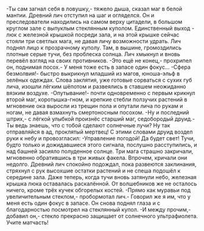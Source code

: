   -Ты сам загнал себя в ловушку,- тяжело дыша, сказал маг в белой мантии.
Древний лич отступил на шаг и огляделся. Он и преследователи находились на самом верху цитадели, в большом круглом зале с выпуклым стеклянным куполом. Единственный выход - люк с железной крышкой посреди зала, и на этой крышке сейчас стояли три светлых мага, не давая личу возможности удрать.
Лич поднял лицо к прозрачному куполу. Там, в вышине, громоздились плотные серые тучи, без проблеска солнца. Лич хмыкнул и вновь перевёл взгляд на своих противников.
-Это ещё не конец,- прохрипел он, поднимая посох.- У меня тоже есть в запасе один фокус...
-Сфера безмолвия!- быстро выкрикнул младший из магов, юноша-эльф в зелёных одеждах. Слова заклятия, уже готовые сорваться с сухих губ лича, изошли лёгким шёпотом и развеялись в ставшем неожиданно вязким воздухе.
-Опутывание!- почти одновременно с первым крикнул второй маг, коротышка-гном, и крепкие стебли ползучих растений в мгновение ока выросли из трещин пола и опутали лича по рукам и ногам, не давая взмахнуть смертоносным посохом.
-Ну и последний штрих,- с лёгкой улыбкой произнёс старший маг, седобородый друид.- Ты ведь знаешь, что с тобой сделают солнечные лучи? Ну так отправляйся в ад, проклятый мертвец!
С этими словами друид воздел руки к небу и провозгласил:
-Управление погодой! Да будет свет!
Тучи, будто только и дожидавшиеся этого сигнала, послушно расступились, и над башней засияло полуденное солнце.
Три мага страшно закричали, мгновенно обратившись в три живых факела. Впрочем, кричали они недолго. Древний лич спокойно подождал, пока развеются заклинания, стряхнул с рук высохшие остатки растений и не спеша подошёл к середине зала. Даже теперь, когда тучи вновь затянули небо, железная крышка люка оставалась раскалённой. От волшебников же не осталось ничего, кроме трёх кучек обгорелых костей.
-Прямо как муравьи под увеличительным стеклом,- пробормотал лич.- Говорил же я им, что у меня есть один фокус в запасе.
Он снова поднял глаза и с благодарностью посмотрел на стеклянный купол.
-И между прочим,- добавил он,- стекло прекрасно защищает от солнечного ультрафиолета. Учите матчасть!    